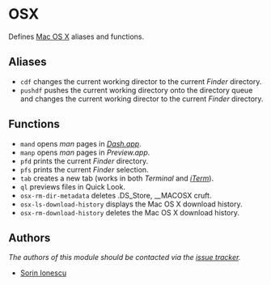 OSX
===

Defines [Mac OS X][1] aliases and functions.

Aliases
-------

  - `cdf` changes the current working director to the current _Finder_
    directory.
  - `pushdf` pushes the current working directory onto the directory queue and
    changes the current working director to the current _Finder_ directory.

Functions
---------

  - `mand` opens _man_ pages in [_Dash.app_][2].
  - `manp` opens _man_ pages in _Preview.app_.
  - `pfd` prints the current _Finder_ directory.
  - `pfs` prints the current _Finder_ selection.
  - `tab` creates a new tab (works in both _Terminal_ and [_iTerm_][3]).
  - `ql` previews files in Quick Look.
  - `osx-rm-dir-metadata` deletes .DS\_Store, \_\_MACOSX cruft.
  - `osx-ls-download-history` displays the Mac OS X download history.
  - `osx-rm-download-history` deletes the Mac OS X download history.

Authors
-------

*The authors of this module should be contacted via the [issue tracker][4].*

  - [Sorin Ionescu](https://github.com/sorin-ionescu)

[1]: http://www.apple.com/macosx/
[2]: http://kapeli.com/dash
[3]: http://www.iterm2.com/
[4]: https://github.com/sorin-ionescu/prezto/issues

